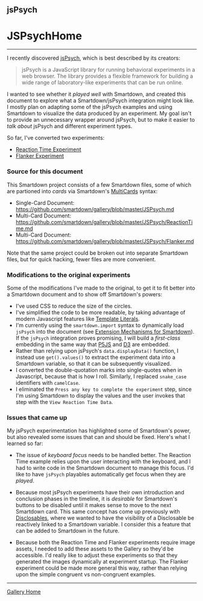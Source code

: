 ## jsPsych

# JSPsychHome
---

I recently discovered [jsPsych](https://www.jspsych.org), which is best described by its creators:

> jsPsych is a JavaScript library for running behavioral experiments in a web browser. The library provides a flexible framework for building a wide range of laboratory-like experiments that can be run online.

I wanted to see whether it *played well* with Smartdown, and created this document to explore what a Smartdown/jsPsych integration might look like. I mostly plan on adapting some of the jsPsych examples and using Smartdown to visualize the data produced by an experiment. My goal isn't to provide an unnecessary wrapper around jsPsych, but to make it easier to *talk about* jsPsych and different experiment types.

So far, I've converted two experiments:

- [Reaction Time Experiment](:@JSPsych/ReactionTime)
- [Flanker Experiment](:@JSPsych/Flanker)

### Source for this document

This Smartdown project consists of a few Smartdown files, some of which are partioned into *cards* via Smartdown's [MultiCards](https://smartdown.site/#gallery/Multicards.md) syntax:

- Single-Card Document: https://github.com/smartdown/gallery/blob/master/JSPsych.md
- Multi-Card Document: https://github.com/smartdown/gallery/blob/master/JSPsych/ReactionTime.md
- Multi-Card Document: https://github.com/smartdown/gallery/blob/master/JSPsych/Flanker.md

Note that the same project could be broken out into separate Smartdown files, but for quick hacking, fewer files are more convenient.

### Modifications to the original experiments

Some of the modifications I've made to the original, to get it to fit better into a Smartdown document and to show off Smartdown's powers:

- I've used CSS to reduce the size of the circles.
- I've simplified the code to be more readable, by taking advantage of modern Javascript features like [Template Literals](https://developer.a.org/en-US/docs/Web/JavaScript/Reference/Template_literals).
- I'm currently using the `smartdown.import` syntax to dynamically load `jsPsych` into the document (see [Extension Mechanisms for Smartdown](https://smartdown.site/#gallery/Extensions.md)). If the `jsPsych` integration proves promising, I will build a *first-class* embedding in the same way that [P5JS](https://smartdown.site/#gallery/P5JS.md) and [D3](https://smartdown.site/#gallery/D3.md) are embedded.
- Rather than relying upon jsPsych's `data.displayData()` function, I instead use `get().values()` to extract the experiment data into a Smartdown variable, so that it can be subsequently visualized.
- I converted the double-quotation marks into single-quotes when in Javascript, because that is how I roll. Similarly, I replaced `snake_case` identifiers with `camelCase`.
- I eliminated the `Press any key to complete the experiment` step, since I'm using Smartdown to display the values and the user invokes that step with the `View Reaction Time Data`.

### Issues that came up

My jsPsych experimentation has highlighted some of Smartdown's power, but also revealed some issues that can and should be fixed. Here's what I learned so far:

- The issue of *keyboard focus* needs to be handled better. The Reaction Time example relies upon the user interacting with the keyboard, and I had to write code in the Smartdown document to manage this focus. I'd like to have `jsPsych` playables automatically get focus when they are *played*.

- Because most jsPsych experiments have their own introduction and conclusion phases in the timeline, it is *desirable* for Smartdown's buttons to be disabled until it makes sense to move to the next Smartdown card. This same concept has come up previously with [Disclosables](https://smartdown.site/#gallery/Disclosables.md), where we wanted to have the visibility of a Disclosable be reactively linked to a Smartdown variable. I consider this a feature that can be added to Smartdown in the future.

- Because both the Reaction Time and Flanker experiments require image assets, I needed to add these assets to the Gallery so they'd be accessible. I'd really like to adjust these experiments so that they generated the images dynamically at experiment startup. The Flanker experiment could be made more general this way, rather than relying upon the simple congruent vs non-congruent examples.

---

[Gallery Home](:@Home)
